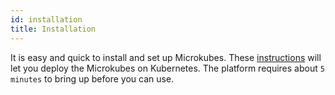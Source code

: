 ```yaml
---
id: installation
title: Installation
---
```


It is easy and quick to install and set up Microkubes. These [instructions](Introduction-InstallationAndSetup.md#installation-and-setup) will let you deploy the Microkubes on Kubernetes. The platform requires about `5 minutes` to bring up before you can use.